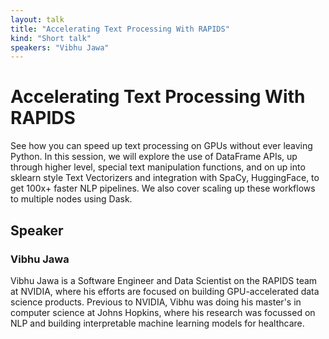 ```yaml
---
layout: talk
title: "Accelerating Text Processing With RAPIDS"
kind: "Short talk"
speakers: "Vibhu Jawa"
---
```


# Accelerating Text Processing With RAPIDS

See how you can speed up text processing on GPUs without ever leaving Python.  In this session, we will explore the use of  DataFrame APIs, up through higher level, special text manipulation functions, and on up into sklearn style Text Vectorizers and integration with SpaCy, HuggingFace, to get 100x+ faster NLP pipelines. We also cover scaling up these workflows to multiple nodes using Dask.

## Speaker

### Vibhu Jawa

Vibhu Jawa is a Software Engineer and Data Scientist on the RAPIDS team at NVIDIA, where his efforts are focused on building GPU-accelerated data science products. Previous to NVIDIA, Vibhu was doing his master's in computer science at Johns Hopkins, where his research was focussed on NLP and building interpretable machine learning models for healthcare.
